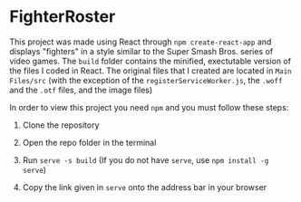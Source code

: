 # FighterRoster

This project was made using React through `npm create-react-app` and displays "fighters" in a style similar
to the Super Smash Bros. series of video games. The `build` folder contains the minified, exectutable version
of the files I coded in React. The original files that I created are located in `Main Files/src` (with the 
exception of the `registerServiceWorker.js`, the `.woff` and the `.otf` files, and the image files)

In order to view this project you need `npm` and you must follow these steps:

1. Clone the repository

2. Open the repo folder in the terminal

3. Run `serve -s build`
   (If you do not have `serve`, use `npm install -g serve`)
   
4. Copy the link given in `serve` onto the address bar in your browser
